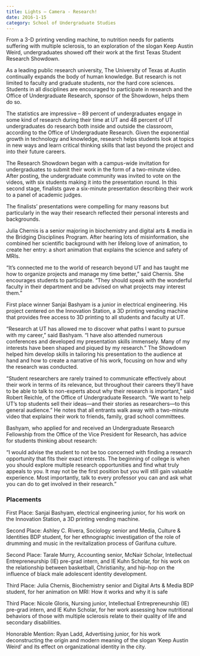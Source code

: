 ```yaml
--- 
title: Lights – Camera - Research!
date: 2016-1-15
category: School of Undergraduate Studies
---
```


From a 3-D printing vending machine, to nutrition needs for patients suffering with multiple sclerosis, to an exploration of the slogan Keep Austin Weird, undergraduates showed off their work at the first Texas Student Research Showdown.

As a leading public research university, The University of Texas at Austin continually expands the body of human knowledge. But research is not limited to faculty and graduate students, nor the hard core sciences. Students in all disciplines are encouraged to participate in research and the Office of Undergraduate Research, sponsor of the Showdown, helps them do so.

The statistics are impressive – 89 percent of undergraduates engage in some kind of research during their time at UT and 48 percent of UT undergraduates do research both inside and outside the classroom, according to the Office of Undergraduate Research. Given the exponential growth in technology and knowledge, research helps students look at topics in new ways and learn critical thinking skills that last beyond the project and into their future careers.

The Research Showdown began with a campus-wide invitation for undergraduates to submit their work in the form of a two-minute video. After posting, the undergraduate community was invited to vote on the videos, with six students making it into the presentation round. In this second stage, finalists gave a six-minute presentation describing their work to a panel of academic judges.

The finalists’ presentations were compelling for many reasons but particularly in the way their research reflected their personal interests and backgrounds.

Julia Chernis is a senior majoring in biochemistry and digital arts & media in the Bridging Disciplines Program. After hearing lots of misinformation, she combined her scientific background with her lifelong love of animation, to create her entry: a short animation that explains the science and safety of MRIs.

“It’s connected me to the world of research beyond UT and has taught me how to organize projects and manage my time better,” said Chernis. She encourages students to participate. “They should speak with the wonderful faculty in their department and be advised on what projects may interest them.”

First place winner Sanjai Bashyam is a junior in electrical engineering. His project centered on the Innovation Station, a 3D printing vending machine that provides free access to 3D printing to all students and faculty at UT.

“Research at UT has allowed me to discover what paths I want to pursue with my career,” said Bashyam. “I have also attended numerous conferences and developed my presentation skills immensely. Many of my interests have been shaped and piqued by my research.” The Showdown helped him develop skills in tailoring his presentation to the audience at hand and how to create a narrative of his work, focusing on how and why the research was conducted.

“Student researchers are rarely trained to communicate effectively about their work in terms of its relevance, but throughout their careers they’ll have to be able to talk to non-experts about why their research is important,” said Robert Reichle, of the Office of Undergraduate Research. “We want to help UT’s top students sell their ideas—and their stories as researchers—to this general audience.” He notes that all entrants walk away with a two-minute video that explains their work to friends, family, grad school committees.

Bashyam, who applied for and received an Undergraduate Research Fellowship from the Office of the Vice President for Research, has advice for students thinking about research:

“I would advise the student to not be too concerned with finding a research opportunity that fits their exact interests. The beginning of college is when you should explore multiple research opportunities and find what truly appeals to you. It may not be the first position but you will still gain valuable experience. Most importantly, talk to every professor you can and ask what you can do to get involved in their research.”

### Placements

First Place: Sanjai Bashyam, electrical engineering junior, for his work on the Innovation Station, a 3D printing vending machine.

Second Place: Ashley C. Rivera, Sociology senior and Media, Culture & Identities BDP student, for her ethnographic investigation of the role of drumming and music in the revitalization process of Garifuna culture.

Second Place: Tarale Murry, Accounting senior, McNair Scholar, Intellectual Entrepreneurship (IE) pre-grad intern, and IE Kuhn Scholar, for his work on the relationship between basketball, Christianity, and hip-hop on the influence of black male adolescent identity development.

Third Place: Julia Chernis, Biochemistry senior and Digital Arts & Media BDP student, for her animation on MRI: How it works and why it is safe

Third Place: Nicole Gloris, Nursing junior, Intellectual Entrepreneurship (IE) pre-grad intern, and IE Kuhn Scholar, for her work assessing how nutritional behaviors of those with multiple sclerosis relate to their quality of life and secondary disabilities.

Honorable Mention: Ryan Ladd, Advertising junior, for his work deconstructing the origin and modern meaning of the slogan ‘Keep Austin Weird’ and its effect on organizational identity in the city.